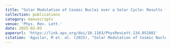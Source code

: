 ```yaml
---
title: "Solar Modulation of Cosmic Nuclei over a Solar Cycle: Results from the Alpha Magnetic Spectrometer"
collection: publications
category: manuscripts
venue: 'Phys. Rev. Lett.'
date: 2025-02-03
paperurl: 'https://link.aps.org/doi/10.1103/PhysRevLett.134.051001'
citation: 'Aguilar, M et. al. (2025), "Solar Modulation of Cosmic Nuclei over a Solar Cycle: Results from the Alpha Magnetic Spectrometer", Phys. Rev. Lett., 134, 5, 2025'
---
```





